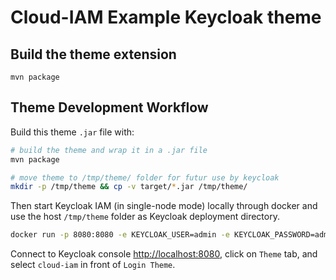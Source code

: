 # Cloud-IAM Example Keycloak theme

## Build the theme extension

```
mvn package
```

## Theme Development Workflow

Build this theme `.jar` file with:

```bash
# build the theme and wrap it in a .jar file
mvn package

# move theme to /tmp/theme/ folder for futur use by keycloak
mkdir -p /tmp/theme && cp -v target/*.jar /tmp/theme/
```

Then start Keycloak IAM (in single-node mode) locally through docker and use the host `/tmp/theme` folder as Keycloak deployment directory.

```bash
docker run -p 8080:8080 -e KEYCLOAK_USER=admin -e KEYCLOAK_PASSWORD=admin -v /tmp/theme:/opt/jboss/keycloak/standalone/deployments/ quay.io/keycloak/keycloak:15.0.0
```

Connect to Keycloak console [http://localhost:8080](http://localhost:8080), click on `Theme` tab, and select `cloud-iam` in front of `Login Theme`.
